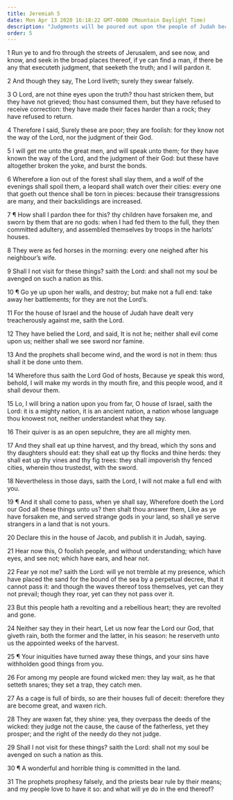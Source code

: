 ```yaml
---
title: Jeremiah 5
date: Mon Apr 13 2020 16:18:22 GMT-0600 (Mountain Daylight Time)
description: "Judgments will be poured out upon the people of Judah because of their sins—Their iniquities cause blessings to be withheld from them."
order: 5
---
```


1 Run ye to and fro through the streets of Jerusalem, and see now, and know, and seek in the broad places thereof, if ye can find a man, if there be any that executeth judgment, that seeketh the truth; and I will pardon it.

2 And though they say, The Lord liveth; surely they swear falsely.

3 O Lord, are not thine eyes upon the truth? thou hast stricken them, but they have not grieved; thou hast consumed them, but they have refused to receive correction: they have made their faces harder than a rock; they have refused to return.

4 Therefore I said, Surely these are poor; they are foolish: for they know not the way of the Lord, nor the judgment of their God.

5 I will get me unto the great men, and will speak unto them; for they have known the way of the Lord, and the judgment of their God: but these have altogether broken the yoke, and burst the bonds.

6 Wherefore a lion out of the forest shall slay them, and a wolf of the evenings shall spoil them, a leopard shall watch over their cities: every one that goeth out thence shall be torn in pieces: because their transgressions are many, and their backslidings are increased.

7 ¶ How shall I pardon thee for this? thy children have forsaken me, and sworn by them that are no gods: when I had fed them to the full, they then committed adultery, and assembled themselves by troops in the harlots’ houses.

8 They were as fed horses in the morning: every one neighed after his neighbour’s wife.

9 Shall I not visit for these things? saith the Lord: and shall not my soul be avenged on such a nation as this.

10 ¶ Go ye up upon her walls, and destroy; but make not a full end: take away her battlements; for they are not the Lord’s.

11 For the house of Israel and the house of Judah have dealt very treacherously against me, saith the Lord.

12 They have belied the Lord, and said, It is not he; neither shall evil come upon us; neither shall we see sword nor famine.

13 And the prophets shall become wind, and the word is not in them: thus shall it be done unto them.

14 Wherefore thus saith the Lord God of hosts, Because ye speak this word, behold, I will make my words in thy mouth fire, and this people wood, and it shall devour them.

15 Lo, I will bring a nation upon you from far, O house of Israel, saith the Lord: it is a mighty nation, it is an ancient nation, a nation whose language thou knowest not, neither understandest what they say.

16 Their quiver is as an open sepulchre, they are all mighty men.

17 And they shall eat up thine harvest, and thy bread, which thy sons and thy daughters should eat: they shall eat up thy flocks and thine herds: they shall eat up thy vines and thy fig trees: they shall impoverish thy fenced cities, wherein thou trustedst, with the sword.

18 Nevertheless in those days, saith the Lord, I will not make a full end with you.

19 ¶ And it shall come to pass, when ye shall say, Wherefore doeth the Lord our God all these things unto us? then shalt thou answer them, Like as ye have forsaken me, and served strange gods in your land, so shall ye serve strangers in a land that is not yours.

20 Declare this in the house of Jacob, and publish it in Judah, saying.

21 Hear now this, O foolish people, and without understanding; which have eyes, and see not; which have ears, and hear not.

22 Fear ye not me? saith the Lord: will ye not tremble at my presence, which have placed the sand for the bound of the sea by a perpetual decree, that it cannot pass it: and though the waves thereof toss themselves, yet can they not prevail; though they roar, yet can they not pass over it.

23 But this people hath a revolting and a rebellious heart; they are revolted and gone.

24 Neither say they in their heart, Let us now fear the Lord our God, that giveth rain, both the former and the latter, in his season: he reserveth unto us the appointed weeks of the harvest.

25 ¶ Your iniquities have turned away these things, and your sins have withholden good things from you.

26 For among my people are found wicked men: they lay wait, as he that setteth snares; they set a trap, they catch men.

27 As a cage is full of birds, so are their houses full of deceit: therefore they are become great, and waxen rich.

28 They are waxen fat, they shine: yea, they overpass the deeds of the wicked: they judge not the cause, the cause of the fatherless, yet they prosper; and the right of the needy do they not judge.

29 Shall I not visit for these things? saith the Lord: shall not my soul be avenged on such a nation as this.

30 ¶ A wonderful and horrible thing is committed in the land.

31 The prophets prophesy falsely, and the priests bear rule by their means; and my people love to have it so: and what will ye do in the end thereof?
